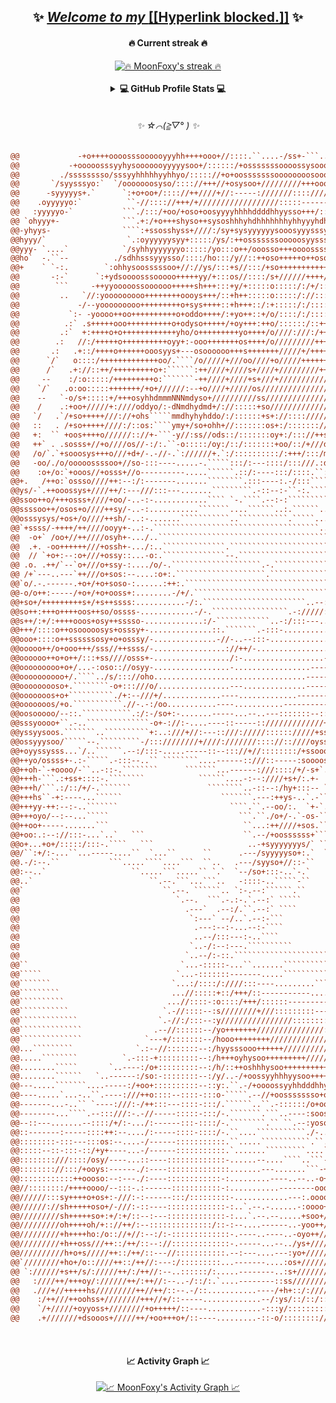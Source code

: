 <!-- **MoonFoxy/MoonFoxy** is a ✨ _special_ ✨ repository because its `README.md` (this file) appears on my GitHub profile. -->

<h2 align="center">✨ <a href="https://tsukiko.tech"><em>Welcome to my </em>[[Hyperlink blocked.]]</a> ✨</h2>

<!-- COLOR
"monokai-metallian" => [
  "background" => "#1F222E",
  "border" => "#FFFFFF",
  "currStreakLabel" => "#F85D7F",
  "currStreakNum" => "#F8D866",
  "dates" => "#9CA2B8",
  "fire" => "#FC9867",
  "ring" => "#FC9867",
  "sideLabels" => "#F85D7F",
  "sideNums" => "#F8D866",
  "stroke" => "#4A4F64"
]
-->
<h4 align="center">🔥 Current streak 🔥</h4>
<div align="center">
  <!-- CURRENT STREAK -->
  <a href="https://github.com/DenverCoder1/github-readme-streak-stats">
    <img title="🔥 Current streak 🔥"
         alt="🔥 MoonFoxy's streak 🔥"
         src="https://github-readme-streak-stats.herokuapp.com/?user=MoonFoxy&date_format=j%20M%5B%20Y%5D&theme=monokai-metallian&background=161B22&dates=FFFFFF&hide_border=true"
         />
  </a>
</div>

</br>

<details> 
  <summary align="center">
    <b>💻 GitHub Profile Stats 💻</b>
  </summary>
  
  </br>
  
  <!-- GITHUB STATS -->
  <div align="center">
    <a href="https://github.com/anuraghazra/github-readme-stats">
      <img title="🇦 Github Stats 🇦"
           alt="🇦 MoonFoxy's Github Stats 🇦"
           src="https://denvercoder1-github-readme-stats.vercel.app/api/?username=MoonFoxy&show_icons=true&count_private=true&bg_color=161B22&title_color=F85D7F&icon_color=F8D866&text_color=FFFFFF&hide_border=true"
           height="192px"
           />
    </a>
    <!-- TOP LANGUAGES -->
    <a href="https://github.com/anuraghazra/github-readme-stats">
      <img title="👅 Top Languages 👅"
           alt="👅 MoonFoxy's Top Languages 👅"
           src="https://github-readme-stats.vercel.app/api/top-langs/?username=MoonFoxy&langs_count=8&layout=compact&bg_color=161B22&title_color=F85D7F&icon_color=F8D866&text_color=FFFFFF&hide_border=true"
           height="192px"
           /> 
    </a>
  </div>
  <div align="center">
    <!-- WAKATIME -->
    <a href="https://github.com/anuraghazra/github-readme-stats">
      <img title="⌛ Wakatime Top Languages ⌛"
           alt="⌛ MoonFoxy's Wakatime Top Languages ⌛"
           src="https://github-readme-stats.vercel.app/api/wakatime?username=MoonFoxy&langs_count=10&layout=compact&bg_color=161B22&title_color=F85D7F&icon_color=F8D866&text_color=FFFFFF&hide_border=true"
           />
    </a>
  </div>
  
  </br>
  
  <p align="center">
    <b>Note:</b> Top languages is only a metric of the languages my public code consists of and <b>DOES NOT</b> reflect experience or skill level.
  </p>
</details>

</br>

<h6 align="center">✨ ☆⌒(≧▽​° ) ✨</h6>

<!-- IMAGE BEGINS HERE -->
``` diff
@@             -+o++++oooosssoooooyyyhh++++ooo+//::::.``....-/ss+-```...```                          :ossyyssoo++++++++++y++@@
@@           -+ooooosssyyhysooooooyyyyysoo+/::::::/+osssssssoooossysooooooooo+//-.                 -+oosyysoo+++++++++++oy+o@@
@@         ./sssssssso/sssyyhhhhhyyhhyo/::::://+o+oosssssssoooooooosooooooooooooooo+/:.          `/+osyhsoooo+++++++++++sooo@@
@@       `/syysssyo:`  `/ooooooosyso/:::://+++//+osysoo+/////////+++oooosssssooooooooooso/-`    .++oshdyooooo++++++oooosssoo@@
@@      -syyyyys+.`      `:+o+oo+/:::://++////+//:-----:///////:::://////+oossysoooooooooooo/:..+++sydyyoooooooooooooossyoos@@
@@    .oyyyyyo:`          ``-//:::://+++/+//////////////////:::::---------::://osssooooooo++so+o++osydyyooooooooooooossyssss@@
@@   :yyyyyo-`           ```./:::/+oo/+oso+oosyyyyhhhhddddhhyysso+++/::-...``....-/ssoooooo:/oyooooshhyyooooooooooooyyyyyss`@@
@@ `ohyyy+-              ```.+:/+o+++shyso++sysoshhhyhdhhhhhhhyhhyyyhdhyso/:-...```.:osoooo+::+ysooshhyyoooooooooosyyhysss. @@
@@-yhyys-                ````:+ssosshyss+////:/sy+sysyyyyyysooosyyysssyhhhyyyso/:-..`.:syooo:::/ssoshhyysoossyyyyyhhysooo`  @@
@@hyyy/`                  `.:oyyyyyysyy+:::::/ys/:++osssssssooooosyysssssyyysyyhhys+:-..+yso:::::oyshdhhhhhhhhhhhysooo+-`   @@
@@yyy- `....`            `/syhhyyyyyyyo:::::/yo:::o++/ooosso+++oooossssoo+ssysoooyhhyo+:-/yso::/::oyhdddddhhhhysoooo+:`  ``.@@
@@ho`  -.``--          ./sdhhsssyyysso/::::/ho:::/y//::++oso+++++o++osoo/:+syh+/:/syy//+o+:sy+:o/::ohyhhhssoooooooo:`  ./:``@@
@@+    ` `-:.        `:ohhysoosssssoo+//://ys/:::+s//:::/+so+++++++++++/:::osho+:::+s+:::oooss/sy/::syooooooooss+:`    +o-`.@@
@@       -:-`      `:+ydsoooosssooooo+++++yy/+:::os//::::/s+//////++++/::::/oyh++::::/:::/o/ss/yhy+:+ssooooosh/.      .:+:--@@
@@        ```     -++yyooooossoooooo+++++sh+++:::+y/+:::::o:::::/:/+/:::::::osh+o+::::::::+s/ooyhhho/sysosyyyyy-      +oo:--@@
@@         ..   `//:yooooooooo++++++++oooys+++/::+h++:::::o:::::/://::::::::osh+oo+:::::::/ss++syyyhssyyoyyyyyyy.    `ss+---@@
@@             -/--yooooooooo+++++++++o+sys++++::+h+++::/:+:::::/:/:::::::::ooho+oo+::::::/ossooosyyyyhyysyyhhhho    :ss:---@@
@@           `:- -yoooo++oo++++++++++o+oddo++++/:+yo++::+/o/::::/:/:::::++::ooho+ooo+++////+sssoooosyyyyhsyyhhhhd-  `os+----@@
@@          .:` .s+++++ooo++++++++++o+odyso+++++/+oy+++:++o/::::::/::++/++:/ooyo+oo+o+oo++++osssoooosyyyhhyyyhhhhh` :ss:---:@@
@@         .:`  +:++++o+o++++++++++++yho/o+++++++++yo++++/o////:///:/+++++//oohs++o+++++++oooossoooooyyyydysyhhhhm+`oso-://:@@
@@        .:   //:/+++++o++++++++++oyy+:-ooo+++++++os++++/o/////////++++++/++omy++o+++++++ooooossoooooyyydyssyhdhdh/os++:..`@@
@@       .:   .+::/++++o++++++ooosyys+---osoooooo+++s+++++++/////+/+++++++/++sdd+++o++++++++++oooooooooyyhhsosydddmso+:.``  @@
@@      `/`   o::::/+++++++++++++oo/.````/o/////+///oo////+o/////+++++++++++odshs++o++++++++++ooooooooosyyhyooyhyyhy+.`     @@
@@      /`   .+://::++/+++++++++o+:``````:++////+////s+////+/////////+++oossyh/oh++o++++++++++++oooooooosyhyosso+/sy+-      @@
@@     --    :/:o:::::/+++++++++o:```````-++////+////+s+///+/////////////+osho:ohyoo++++++++++++oooooooo+shhso+/+:hy:+.     @@
@@    `/`   .o:oo:::::+++++++/+o+//////:--+o////+/////os/////////////////++s+-`.+hossoo++++++++++oo+oooo/oyys/:-/:dh-+/     @@
@@    --   `-o/s+:::::+/+++osyhhdmmmNNNmdyso+//////////ss////////////////+o+:```:+s++ooso+++++++++oooooo+/shs:::/ohh-:+.    @@
@@    /    .:+oo+/////+:////oddyo/:-dNmdhydmd+/://:::::+so///////////////oo:`````:o+++++oo++++++++ooooooo:+hs:--/yyh/`+/    @@
@@   `/   .`/+so+++++///://+ohs`````mmdhyhyhddo/:/::::::+s+://:::://////oo/-..````/s+++++++++++++++oooooo::ys::+yyyyo :+.   @@
@@   ::   . /+so+++++////:/::os:````ymy+/so+ohh+//:::::::os+:/::::::://+sssssss+/--+s++++++++++++++osoooo::so+oyyyyys .+/   @@
@@   +:  `` +oos++++o//////:://+-```-y//:ss//ods::/:::::::oy+:/::://++sNMNdhhdNNNmdhhyso++++++++++++oso+/::+yooshyyyy  /+.  @@
@@   ++` . .sosss+//+o////os//-:/:.``-o:::::/oy:/::/:::::::+oo/::/+///dmmdhhhddmNNddNNho+++++++++++/+/o+:::/sooohyyyy  -+:  @@
@@   /o/`.`+sooosys+++o///+d+/-.-//-.`://////+.`:/::::::::::/:+++/:::/mdyo+o++oymm+-/hNmyo+++++++++::+:+/:+:sooohyyhy  `++` @@
@@   -oo/./o/ooooossssoo+//so-:::----.....-.`````:::/:---::::/:::///.:ds+/:so::sdd-``.mhoso+++++++/::+o:+oo/osooyyyhy   :+- @@
@@    :o+/o:`+ooos//+osss+//o----------.....``````.::/:----:::/::::.``:+//:::/+oh+``:ssos+///:::://::/so+ooo+sooyhyhs`  .+/ @@
@@+.   /++o:`ossso////++:--:/:-------.......````````.:::----:.-/:::````////::/+o:`.://--+ho++//:++//:/ossssooosoyhydo:  `++`@@
@@ys/-`.++ooossys+////++/:---///:::---.......`````````.-::--:-``-:.`````..----..-://-..-/sys+++/+o+++oososyysossyhhdoo-  /+.@@
@@ssoo++o/+++osss+////+oo/-..-:-............```` `-.````.--:-:`````````.......----....:-/+syso+++osooooooosyysosyhhho++` -+:@@
@@ssssoo++/osos+o////++sy/-..-:...........```````....``````..:.``````...........-....-:-//+hyyso++osooooooosyyssyyhs++/: `++@@
@@osssysys/+os+/o////++sh/-..:-.......```````````..```````````.`````...........-...../:-+/+yyyyssoosssooos+ossyyyyhoo++:. ++@@
@@`+ssss/-++++/++////ooyy+-..:-.`````````````````````````````````````.........---....////+o+hhyhyssosssoooooosssyysoo++:/`:+@@
@@  -o+` /oo+//++////osyh+-.../..``````````````````````````````````````............../o//+o-shyhhysssssssosooosoosyoso++-:-+@@
@@  .+. -oo++++++///+ossh+-.../:..``````````````.```````````````````````.............+o-+o:-/yhyhyysssssysssooosooyooooo-:-+@@
@@  // `+o+:--:o+///+ossy::...-o:.``````````````--.```````````````````````.........-+s++o:-/syyshyssyssssyyysooososyoo++/`/+@@
@@ .o. .++/`--`o+///o+ssy-:..../o/-.````````````````````.-.``````````````........::/+/+/../soyyohhyoosyssssyysooosoyoo+++`-+@@
@@ /+`---..---`++///o+sos:--....:o+:.````````````````````.````````````````-------.:s+/-..-o+ohy+shhs++ossssssyooossyooo++:`+@@
@@`o/.-.------.+o+/+o+soso-:......:++:.```````````````````````````````````````..:oo:.....-o+ohs++yhy++++osssssssooyysoo+++`-@@
@@-o/o++:-----/+o+/+o+ooss+:........-/+/.``````````````````````````````...--://+s/.......+++oho++odyo+++++ossssssssyyooo++..@@
@@+so+/+++++++++s+/+s++ssss:...........-/:.```````````````````````..--:///++/::::-......:o++oh++++dhs+++++oooooosssyhsoo++/`@@
@@so++:+++o++++oos++so/ossss-............-/-.`````````````````.-://///::---..-----......++++ss++++ydyo++++ooooooooooysoo+++`@@
@@s++/:+/:++++ooos+osy++sssso-.............:/-````````````..-:/:::---...........-....../++++so++++shhs+++ooooooooooosyooo++-@@
@@+++/::::o++osooooosys+osssy+-..............::.```````.-:::-........................-:o++++s+++o+ss+/:+oooooooooooooyooo++/@@
@@ooo+::::o++ssssssosy+o+osssy/-..............-//-..--:::-.....................------/o++++so+++o+o-----++++oooooooooyoooooo@@
@@ooooo++/o+ooo+++/sss//++ssss/-................://++/-..................---------:/oo+++++s+++oo+o.---`----+oooooooossooooo@@
@@oooooo++o+o++/:::+ss////osss+-................./:-..................---------://+o++++++so+++oo+o`-------.+ooooosoosy+++oo@@
@@ooooooooo+o+/...-:oso:://osyy-.................-.................----------::++/+o+++++oo++++o++s-------:/ooosooossyho++oo@@
@@oooooooooo+/.````../s/::://oho..................................--------::/+o+::+o+++ooso++++o++yo+++++ooo++osooosyyys++oo@@
@@ooooooooso+.````````-o+:::///o/................---..............---------/os+//:o+++oooo++++oooos:/+yooooo/:+s++/oyyyy+++o@@
@@ooooooos+o+``````````./+:--///+/.............----.............---------:+syo+//+o+oooos+++++oooo/:::soo+++::/s++:/syyh+++s@@
@@ooooooos/+o.```````````.//-.-:/oo...........----...........-----------:+sshy+++oooo+oso+/+oooooo::::oo+//:::/soo++oyyh+++s@@
@@oosooooo/--::.```````````.:/:-/so+:-.......-----...--..---:::::::--::/osooshyoo++++oso+::+ooooo::///+s+/::/:+ooooooyydo++s@@
@@sssyoooo+``.-..``````````````-o+-://:-....----::-----:://///////////+osssoshhs++o+oso++//+++ss///////y++//o+oooooooyyds++s@@
@@yssyysoos.```````..``````````+:..:///+//:---::///://///:::::://///+ssosyyysydy++sooooooooooyo/++/////y+ooooooosooooyyhso+s@@
@@ossyyysoo/`````--.`````````-/:::////////+////:///////:::://::////oysssooyysydyo+sooooososs+-..``````.y+ooooooosooooyhhso+s@@
@@+oyyssysss...`/..``````.--:/:::-.....-----::--::://+//::::::::/+ssooossssyyhdyosooooosss/.```````````yoooooooosooooydyss+s@@
@@++yo/ossss+-.:-`````.-:::--..`` ````````....------::///::-----:soooosssoooshdysooooso+:.`````````````yooooooossooooydsssoo@@
@@++oh-`-+oooo/-``..-::-.````````      ```````...------:///::::/+/-s+`.--:/+oshysoo+/-.````````````````yooooooossooooysyssso@@
@@+++h-```.:+ss+::::-.````````            ``````....-:--:////+s+/:.+-    ``...oo+/.````````````````````yooooooossooosy++ysss@@
@@+++h/```.:/::/+/-.```````                 ````````..-::--:/hy+:::-- `````.://:..````````````````````-soooooooyssssyo++oyss@@
@@+++hs``-+:----...``````                      ```````.---:++ys-..`.-`````.::.....-.``````````````````+oooooooohssss+/-/+yss@@
@@+++yy-++:--:-..```````                         ````.``.--oo/:.  `+-`.....`````.---.````````````````:sosoooooyhsss/-`.//+os@@
@@+++oyo/--:--...`````                             ```.``./o+/-.`-os-````````````..--.``````````````:sssooooosyhs+-```.//+os@@
@@++oo+-----.......```                              ``...:++////+sos.``````````````...```````````.-+syyoooossyyo-`````.//oss@@
@@+oo:.:--://:::-...`..`   ```                      ``.--/+oossssss+``````````````````.``````.:::::-+ysoossss+-```````.//sss@@
@@o+...+o+/:::::/:::-.````   ```                     ..-+syyyyyyys/` ``````````````````.``````-.```/yssssss/.`````````./+yss@@
@@/``:+/:-...``...-----....``  `...``      ``      .---/syyyyyso+:.`  ``````````    `` `.`````.-`.+ysysso:.```````````./ssos@@
@@.-/:--.``           ```.....````....```  ``..   .---/syyso+//::-``       ```          `.````.:+yyyyo/.`````````````../y+os@@
@@:--..`                   ``.....```.....`` `.`  `--/so+:::-..`-.`          `           ```.:oysoo+-.```````````````..+o/os@@
@@..`                          ``.--.```...```..   -::::-..`````-``                 `````-/+o+:-:::-`````````````````.-y//+s@@
@@`                               ``.--. ``````.. `:-.--:``````.``                    `..``````.:+:-`````````````````-oo///s@@
@@                                   `.--.  ```.-.:-.`.--:` `````            `            `````.:s:.````````````````./s+///o@@
@@                                     .---`  .--:/.``.--:` ````            ``            `````.-s:.```````````````.-o++///o@@
@@                                      `:---` --/..`.--:-```               `          `````.``.-s:.``````````````.-o++////o@@
@@                                       .---:--:-...--:-````               `      `````````..`.:y/-.````````````..++/+////+@@
@@                                       ..--/:::---:-..````                `     `````````..-..:y/:.``````````.../o/++///::@@
@@                                      `..-/:--:---.``````````             `  ```````````...--.:y+/-`````````.../o//++///:-@@
@@                                     `..--/:-::.`````````````````````  ``````````````......-:.:h++---.````..../s///+////:`@@
@@``                                  `...-:::::-...``.......```````````````````````.........--:/h+/```````...-:s////+////: @@
@@`````                              `...-:::::::-------.....````````````````````......--------:os/.``      ```o+///++////: @@
@@```````                           `...:/::::/:////:::----.........```````.........-------.---/y/-```````    :+:///+/////- @@
@@`````````                         ...//:::::+::/+++/::-----------.............-----------...:os:..````     -/::::/+/////. @@
@@``````````                       ...//::::-:o::::/+++/::::::-------------------------------.:o:::----..```-::::::/+////:  @@
@@```````````                     `.-//::::--:s////////+///:::::::::-------:------------...-.-+/--------:::::-:/:.-://///-  @@
@@`````````````                  `.-//:/:::--:y////////////////:::::::::-::------------::///:+/-----------------/.o/.:///`  @@
@@``````````````                .--//::::::--/yo+++++++///////////////:::::::::::://////+/:/o/:::----------------:.d+.:/-   @@
@@``````````````              `---+/:::::::--/hooo++++++++///////////////////////+//////:/so+//:::::::::::-::::::/-:N:-/`   @@
@@...`````````              `.:--//:::::::--:/hyysssooo++++++///////////+////////////++oyhs+/:////////::::::///+:oo`dd`ooo++@@
@@.....````````          `.-:::-+:::::::::--:/h+++oyhysoo+++++++++/////++//////////+oydyo+/+o++/-.``.-:::++//+.h-/+-+M+-+++o@@
@@........`````       `..----:/o+:::::::::--:/h/::++oshhhysoo+++++++++++++++++///+sdmdso++//::::::-----.:++++/.oh.o+.Nm`++++@@
@@........``````   `..------:/so:-::::::::--:/y/..-/+oossyyhhhyysoo+++++++++++oshmmhs++++////////:::::::::/:/++.N-/+.yM::+++@@
@@---.....```````....-----:/+oo+::::::::::--::y:.``.-/+oooossyyhhdddhhyyyyhhhhhyNds++////////////+++++++//ossss-so-+/:My.+++@@
@@----.....`...-..``.----:///++o::::--::::-:::o-`````.--//+oossssssso+oosssssoohyo+///////////////////ohsssssss+.h`++`mm`+oo@@
@@-------...-..`` `----:///:-/++:::---::::-:::/.``````..``.-::::::/o+oosssoo+oyo++///////////////////+hyssssssoo-o`++-sN.+oo@@
@@--------...````.--:::///:-.-//-----:::::-:::/-.```````.```..----:soossso++oso+////////////////////oyyyssssso++/-.+o/:M-+oo@@
@@--::---.......--::::/+/:-.../:------:::-::::/-.````````.`` ``.--:yoso+///ss/++//////////////+++//ohyyyyysoo++++::oo+`N:/oo@@
@@::-------:-----::::++:--..../:-----::::-::::/-.``....```````````./-....-os/:++++++++++++++++////ohyyyyysooo+oooooooo.h:/oo@@
@@::::::::-:::---:::os:--....-/------:::::::::::.``.....```````````.``..-ooo////+++++++++++/////+syyyyyyyooooossoooooo:o:+o+@@
@@:::::--::-:::-::/+y+----...-/------:::::::::::.`.......`````````....`-++oo////++++++/////////+oosyyyyysoosssoooooooo/:-/++@@
@@::::::::///::::/osy/----...::----:::::::::::::-......--....````..```-++oo+///++////////////+oo+oyyyyysosssssooooooooo..+++@@
@@:::::::://:::/+ooys:------./:----::::::::::::::.......---.......```-+ooo++///////////////+++++s-syyyysysssssooooooooo::+++@@
@@::::::::::::++oooso:--:---./:----::::::::::::-:.........----..--..-o+oo+++/////////////+++++++/-/yyyyyssssssooooooooo+++++@@
@@//::::::::/++++oooo/--:::-.:------:::::::::::-:...........--------ooo++++//////+//////+++++++o-.:/hyysssssosoooooooo++++++@@
@@//////:::sy++++o+os+:-///:-:------:::/:::::::::-............---:.oooo/++////////////////++++o:---`:syyysoosoooooooo+++++++@@
@@//////://sh+++++oso+/-///:-::----:::::::::::::-:..`.--.-......-:oooo+/+++///////////////+++o/-.-```-+soossooooooooo+++++++@@
@@/////////sh+++++so+:+/:+/::--:---:::::::::::::-:...`.--.--.....+soo+///+////////////////++++---````.-/osssooooosooo++++++o@@
@@/////////oh++++oh/+:://++/:--::::::::::::::/::-:--....------..-yoo++////////////////://+++o:-.`````.-:/sssssoossooooooosso@@
@@/////////+h++++ho:/o:://+//:--:/:-:::::::::::::-.----..----..-oyo++///////////::::::///++o/-.````````::+sssssyysssssyyysss@@
@@/////////+h++oss///++::/++/::--://:::::::::::::-.-----...--../ys+////////////:::://////+s/.``````````-::osssyyssssyyso++/:@@
@@//////////h+o+s/////++::/++/::---//:::::::::::.--:---....---:yo+/////////////:/://////+o/.```````````-::/hsyhhdhyyso..``: @@
@@`////////+ho+/o::////++::/++//:---:/:::::::::...-------....:os+//////////////:://///++o:````````````.-:::s:+shhyyyy--:/-s`@@
@@ `://////+s++/s/://///++/:/++//:--..::::::/:.....--------..:s+/////////////::://///++o-````````````.--::/-..:ssyyys.///+s:@@
@@   :////++/+++oy/://////++/:++//:--..-/::/:.`....--------::ss////////:::://///////+o+.````````````.--:/:.````-oooo+-:+.h+/@@
@@   .///+//+++++hs/////////++//++/::--.-/::...........----/+h+::/:////::://///////+o+`````````````.-:/:-.`````.:ooo/:`+.N:+@@
@@    :/++///++oohss+////////+++//+/::-----.............--/:ys/::/::/::://////////+o/`````````````.-/:-.....```.::oo::.:+N`+@@
@@    `/+/////+oyyoss+////////+o+++++/::----............-:::y/::::::::://////////+s:````````````.-/:-......````.::/s-.:.hh.o@@
@@    .+///////+dsooos+/////++/+oo+++o+/::----.........-::-o/::::::::///////////+s:```````````.:/:--......`````::::/:-+`N/:o@@
```
<!-- IMAGE ENDS HERE -->

</br>

<h4 align="center">📈 Activity Graph 📈</h4>
<div align="center">
  <!-- ACTIVITY GRAPH -->
  <a href="https://github.com/ashutosh00710/github-readme-activity-graph">
    <img title="📈 Activity Graph 📈"
         alt="📈 MoonFoxy's Activity Graph 📈"
         src="https://activity-graph.herokuapp.com/graph?username=MoonFoxy&bg_color=161B22&color=F8D866&line=F85D7F&point=FFFFFF&hide_title=true&hide_border=true"
         />
  </a>
</div>
